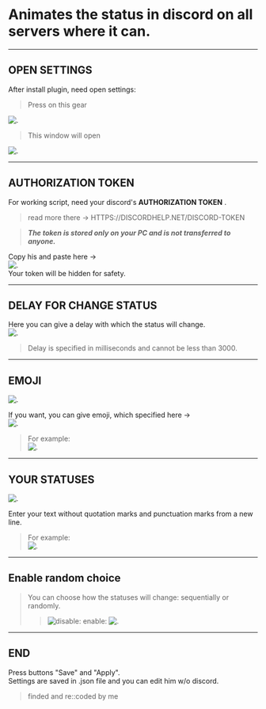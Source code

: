 # Animates the status in discord on all servers where it can.
____
## OPEN SETTINGS
After install plugin, need open settings:  
> Press on this gear  
> 
![.](https://i.imgur.com/N0U6pYt.png "settings")
> This window will open
> 
![.](https://i.imgur.com/XyW8wJB.png "settings")

____
## AUTHORIZATION TOKEN
For working script, need your discord's **AUTHORIZATION TOKEN** .  
> read more there -> HTTPS://DISCORDHELP.NET/DISCORD-TOKEN
>

> ***The token is stored only on your PC and is not transferred to anyone.***  
> 
Copy his and paste here ->  
![.](https://i.imgur.com/1uLGexH.png "token")  
Your token will be hidden for safety.
____  
## DELAY FOR CHANGE STATUS
Here you can give a delay with which the status will change.  
![.](https://i.imgur.com/9sWP0Br.png "delay")  
> Delay is specified in milliseconds and cannot be less than 3000.
>
____  
## EMOJI
![.](https://i.imgur.com/ekypMOk.png "emoji")  

If you want, you can give emoji, which specified here ->  
![.](https://i.imgur.com/J0r5UGu.png "emoji") 
> For example:  
> ![.](https://i.imgur.com/3JWVS1B.png "emoji")  
>
____ 
## YOUR STATUSES
![.](https://i.imgur.com/0uqabk1.png "status")  

Enter your text without quotation marks and punctuation marks from a new line.  
> For example:  
> ![.](https://i.imgur.com/3s1iXhi.png "status")   
> 
____
## Enable random choice
> You can choose how the statuses will change: sequentially or randomly.
> 
> >  ![disable:](https://i.imgur.com/ZJDb4nB.png "status")
> enable:
> >  ![.](https://i.imgur.com/lfDCQPF.png "status")
____ 
## END
Press buttons "Save" and "Apply".  
Settings are saved in .json file and you can edit him w/o discord.

> finded and re::coded by me  
